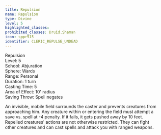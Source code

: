 ```yaml
---
title: Repulsion
name: Repulsion
type: Divine
level: 5
highlighted_classes: 
prohibited_classes: Druid,Shaman
icon: sppr515
identifier: CLERIC_REPULSE_UNDEAD
---
```

Repulsion  
Level: 5  
School: Abjuration  
Sphere: Wards  
Range: Personal  
Duration: 1 turn  
Casting Time: 5  
Area of Effect: 10' radius  
Saving Throw: Spell negates  
  
An invisible, mobile field surrounds the caster and prevents creatures from approaching him. Any creature within or entering the field must attempt a save vs. spell at -4 penalty. If it fails, it gets pushed away by 10 feet. Repelled creatures' actions are not otherwise restricted. They can fight other creatures and can cast spells and attack you with ranged weapons.  
